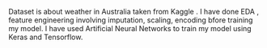 Dataset is about weather in Australia taken from Kaggle . I have done EDA , feature engineering involving imputation, scaling, encoding bfore training my model. I have used Artificial Neural Networks to train my model using Keras and Tensorflow.
